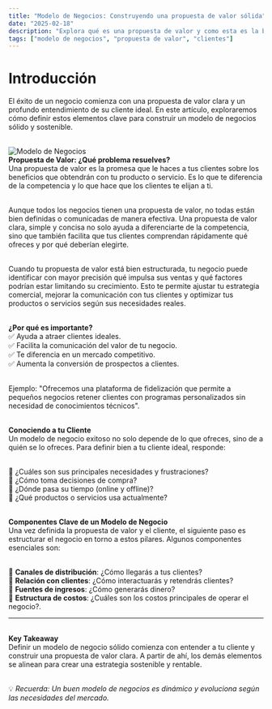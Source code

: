 ```yaml
---
title: "Modelo de Negocios: Construyendo una propuesta de valor sólida"
date: "2025-02-18"
description: "Explora qué es una propuesta de valor y como esta es la base para crear un modelo de negocios exitoso."
tags: ["modelo de negocios", "propuesta de valor", "clientes"]
---
```


# **Introducción**
El éxito de un negocio comienza con una propuesta de valor clara y un profundo entendimiento de su cliente ideal. En este artículo, exploraremos cómo definir estos elementos clave para construir un modelo de negocios sólido y sostenible.

\
![Modelo de Negocios](/Blog1.png)   
**Propuesta de Valor: ¿Qué problema resuelves?**  
Una propuesta de valor es la promesa que le haces a tus clientes sobre los beneficios que obtendrán con tu producto o servicio. Es lo que te diferencia de la competencia y lo que hace que los clientes te elijan a ti.  


\
Aunque todos los negocios tienen una propuesta de valor, no todas están bien definidas o comunicadas de manera efectiva. Una propuesta de valor clara, simple y concisa no solo ayuda a diferenciarte de la competencia, sino que también facilita que tus clientes comprendan rápidamente qué ofreces y por qué deberían elegirte.  


\
Cuando tu propuesta de valor está bien estructurada, tu negocio puede identificar con mayor precisión qué impulsa sus ventas y qué factores podrían estar limitando su crecimiento. Esto te permite ajustar tu estrategia comercial, mejorar la comunicación con tus clientes y optimizar tus productos o servicios según sus necesidades reales.


\
**¿Por qué es importante?**  
✅ Ayuda a atraer clientes ideales.  
✅ Facilita la comunicación del valor de tu negocio.  
✅ Te diferencia en un mercado competitivo.  
✅ Aumenta la conversión de prospectos a clientes.  


\
Ejemplo: "Ofrecemos una plataforma de fidelización que permite a pequeños negocios retener clientes con programas personalizados sin necesidad de conocimientos técnicos".  


\
**Conociendo a tu Cliente**  
Un modelo de negocio exitoso no solo depende de lo que ofreces, sino de a quién se lo ofreces. Para definir bien a tu cliente ideal, responde:  


\
🎯 ¿Cuáles son sus principales necesidades y frustraciones?  
🎯 ¿Cómo toma decisiones de compra?  
🎯 ¿Dónde pasa su tiempo (online y offline)?  
🎯 ¿Qué productos o servicios usa actualmente?  


\
**Componentes Clave de un Modelo de Negocio**  
Una vez definida la propuesta de valor y el cliente, el siguiente paso es estructurar el negocio en torno a estos pilares. Algunos componentes esenciales son:    


\
📌 **Canales de distribución**: ¿Cómo llegarás a tus clientes?  
📌 **Relación con clientes**: ¿Cómo interactuarás y retendrás clientes?  
📌 **Fuentes de ingresos**: ¿Cómo generarás dinero?  
📌 **Estructura de costos**: ¿Cuáles son los costos principales de operar el negocio?.  



---
\
**Key Takeaway**  
Definir un modelo de negocio sólido comienza con entender a tu cliente y construir una propuesta de valor clara. A partir de ahí, los demás elementos se alinean para crear una estrategia sostenible y rentable.    


\
💡 *Recuerda: Un buen modelo de negocios es dinámico y evoluciona según las necesidades del mercado.*
